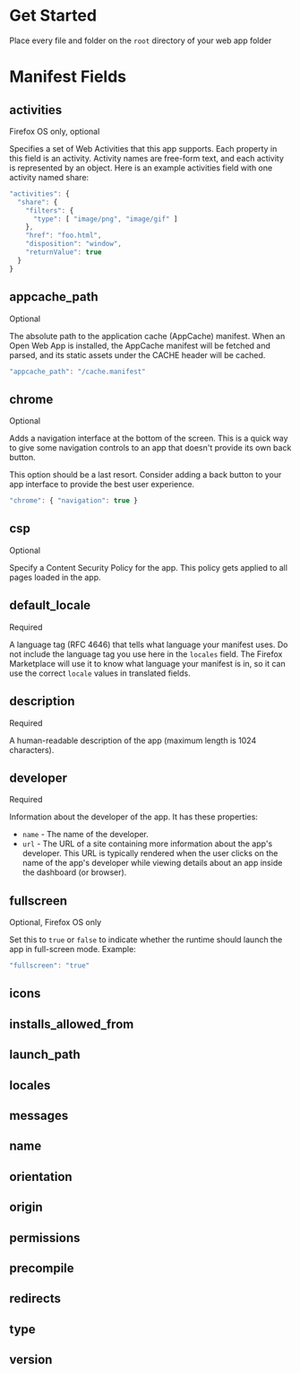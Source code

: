 # Get Started

Place every file and folder on the `root` directory of your web app folder

# Manifest Fields

## activities

Firefox OS only, optional

Specifies a set of Web Activities that this app supports. Each property in this field is an activity. Activity names are free-form text, and each activity is represented by an object. Here is an example activities field with one activity named share:

```javascript
"activities": {
  "share": {
    "filters": {
      "type": [ "image/png", "image/gif" ]
    },
    "href": "foo.html",
    "disposition": "window",
    "returnValue": true
  }
}
```

## appcache_path

Optional

The absolute path to the application cache (AppCache) manifest. When an Open Web App is installed, the AppCache manifest will be fetched and parsed, and its static assets under the CACHE header will be cached.

```javascript
"appcache_path": "/cache.manifest"
```

## chrome

Optional

Adds a navigation interface at the bottom of the screen. This is a quick way to give some navigation controls to an app that doesn't provide its own back button.

This option should be a last resort. Consider adding a back button to your app interface to provide the best user experience.

```javascript
"chrome": { "navigation": true }
```

## csp

Optional

Specify a Content Security Policy for the app. This policy gets applied to all pages loaded in the app.

## default_locale

Required

A language tag (RFC 4646) that tells what language your manifest uses. Do not include the language tag you use here in the `locales` field. The Firefox Marketplace will use it to know what language your manifest is in, so it can use the correct `locale` values in translated fields.

## description

Required

A human-readable description of the app (maximum length is 1024 characters).

## developer

Required

Information about the developer of the app. It has these properties:

* `name` - The name of the developer.
* `url` - The URL of a site containing more information about the app's developer. This URL is typically rendered when the user clicks on the name of the app's developer while viewing details about an app inside the dashboard (or browser).


## fullscreen

Optional, Firefox OS only

Set this to `true` or `false` to indicate whether the runtime should launch the app in full-screen mode. Example:

```javascript
"fullscreen": "true"
```

## icons

## installs_allowed_from

## launch_path

## locales

## messages

## name

## orientation

## origin

## permissions

## precompile

## redirects

## type

## version